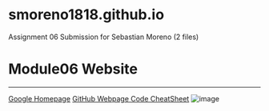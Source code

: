 # smoreno1818.github.io
Assignment 06 Submission for Sebastian Moreno (2 files)

# Module06 Website
---
[Google Homepage](https://www.google.com "Google's Homepage")
[GitHub Webpage Code CheatSheet](https://github.com/adam-p/markdown-here/wiki/Markdown-Cheatsheet)
![image](https://user-images.githubusercontent.com/117882847/207507116-aba48a63-26ab-4a12-8c0e-c2ae413478cf.png)
